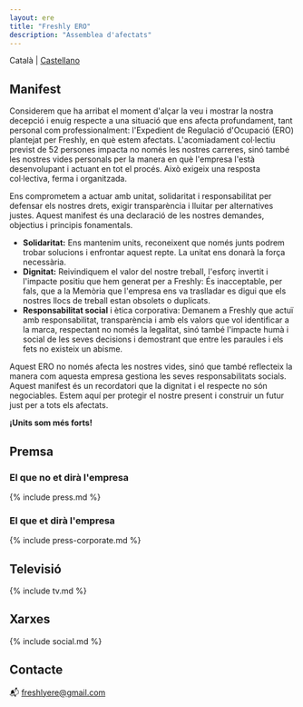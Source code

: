 ```yaml
---
layout: ere
title: "Freshly ERO"
description: "Assemblea d'afectats"
---
```


Català | [Castellano](/es)

## Manifest

Considerem que ha arribat el moment d'alçar la veu i mostrar la nostra decepció i enuig respecte a una situació que ens afecta profundament, tant personal com professionalment: l'Expedient de Regulació d'Ocupació (ERO) plantejat per Freshly, en què estem afectats. L'acomiadament col·lectiu previst de 52 persones impacta no només les nostres carreres, sinó també les nostres vides personals per la manera en què l'empresa l'està desenvolupant i actuant en tot el procés. Això exigeix una resposta col·lectiva, ferma i organitzada.

Ens comprometem a actuar amb unitat, solidaritat i responsabilitat per defensar els nostres drets, exigir transparència i lluitar per alternatives justes. Aquest manifest és una declaració de les nostres demandes, objectius i principis fonamentals.

- **Solidaritat:** Ens mantenim units, reconeixent que només junts podrem trobar solucions i enfrontar aquest repte. La unitat ens donarà la força necessària.
- **Dignitat:** Reivindiquem el valor del nostre treball, l'esforç invertit i l'impacte positiu que hem generat per a Freshly: És inacceptable, per fals, que a la Memòria que l'empresa ens va traslladar es digui que els nostres llocs de treball estan obsolets o duplicats.
- **Responsabilitat social** i ètica corporativa: Demanem a Freshly que actuï amb responsabilitat, transparència i amb els valors que vol identificar a la marca, respectant no només la legalitat, sinó també l'impacte humà i social de les seves decisions i demostrant que entre les paraules i els fets no existeix un abisme.

Aquest ERO no només afecta les nostres vides, sinó que també reflecteix la manera com aquesta empresa gestiona les seves responsabilitats socials. Aquest manifest és un recordatori que la dignitat i el respecte no són negociables. Estem aquí per protegir el nostre present i construir un futur just per a tots els afectats.

**¡Units som més forts!**

## Premsa

### El que no et dirà l'empresa

{% include press.md %}


### El que et dirà l'empresa

{% include press-corporate.md %}

## Televisió

{% include tv.md %}

## Xarxes

{% include social.md %}

## Contacte

📬 [freshlyere@gmail.com](mailto:freshlyere@gmail.com)
